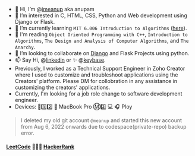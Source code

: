 - 👋 Hi, I’m @[imeanup](https://github.com/imeanup) aka anupam
- 👀 I’m interested in C, HTML, CSS, Python and Web development using Django or Flask.
- 🌱 I’m currently learning `MIT 6.006 Introduction to Algorithms` ([here](https://ocw.mit.edu/courses/6-006-introduction-to-algorithms-spring-2020/pages/syllabus/)).
- 📖 I'm reading `Object Oriented Programming with C++`, `Introduction to Algorithms`, `The Design and Analysis of Computer Algorithms`, and `The Anarchy`.
- 💞️ I’m looking to collaborate on [Django](https://www.djangoproject.com/) and Flask Projects using python.
- 📫 Say Hi, @[linkedin](https://www.linkedin.com/in/anupam-6a2529247/) or :sparkles: @[keybase](https://keybase.io/imeanup). 
- Previously, I worked as a Technical Support Engineer in Zoho Creator where I used to customize and troubleshoot applications using the Creators' platform. Please DM for collobration in any assistance in customizing the creators' applications.
- Currently, I'm looking for a job role change to software development engineer.
- Devices: :iphone:1️⃣2️⃣  MacBook Pro Ⓜ️2️⃣ 💻 :headphones: Ploy

> I deleted my old git account `@meanup` and started this new account from Aug 6, 2022 onwards due to codespace(private-repo) backup error.

#### [LeetCode](https://leetcode.com/meanup/) 🧑🏾‍💻 [HackerRank](https://www.hackerrank.com/meanup)

<!---
imeanup/imeanup is a ✨ special ✨ repository because its `README.md` (this file) appears on your GitHub profile.
You can click the Preview link to take a look at your changes.
--->

